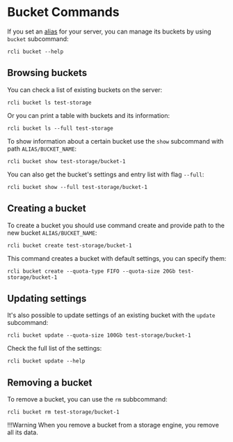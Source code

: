 # Bucket Commands

If you set an [alias](./aliases.md) for your server, you can manage its buckets by using `bucket` subcommand:

```shell
rcli bucket --help
```

## Browsing buckets

You can check a list of existing buckets on the server:

```shell
rcli bucket ls test-storage
```

Or you can print a table with buckets and its information:

```shell
rcli bucket ls --full test-storage
```

To show information about a certain bucket use the `show` subcommand with path `ALIAS/BUCKET_NAME`:

```shell
rcli bucket show test-storage/bucket-1
```

You can also get the bucket's settings and entry list with flag `--full`:

```shell
rcli bucket show --full test-storage/bucket-1
```

## Creating a bucket

To create a bucket you should use command create and provide path to the new bucket `ALIAS/BUCKET_NAME`:

```shell
rcli bucket create test-storage/bucket-1
```

This command creates a bucket with default settings, you can specify them:

```shell
rcli bucket create --quota-type FIFO --quota-size 20Gb test-storage/bucket-1
```

## Updating settings

It's also possible to update settings of an existing bucket with the `update` subcommand:

```shell
rcli bucket update --quota-size 100Gb test-storage/bucket-1
```

Check the full list of the settings:

```shell
rcli bucket update --help
```

## Removing a bucket

To remove a bucket, you can use the `rm` subbcommand:

```shell
rcli bucket rm test-storage/bucket-1
```

!!!Warning
    When you remove a bucket from a storage engine, you remove all its data.
